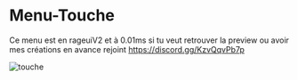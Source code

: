# Menu-Touche
Ce menu est en rageuiV2 et à 0.01ms si tu veut retrouver la preview ou avoir mes créations en avance rejoint https://discord.gg/KzvQqvPb7p

![touche](https://user-images.githubusercontent.com/88659966/141678887-53265e96-dd5f-4e03-9a22-621e23334568.PNG)
